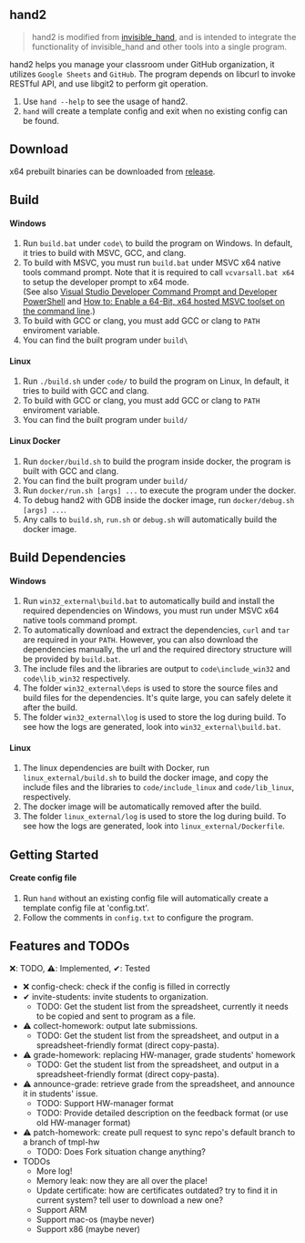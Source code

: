 ## hand2
> hand2 is modified from [invisible_hand](https://github.com/ianchen-tw/invisible-hand),
> and is intended to integrate the functionality of invisible_hand and other tools into a single program.

hand2 helps you manage your classroom under GitHub organization, it utilizes `Google Sheets` and `GitHub`.
The program depends on libcurl to invoke RESTful API, and use libgit2 to perform git operation.

1. Use `hand --help` to see the usage of hand2.
2. `hand` will create a template config and exit when no existing config can be found.

## Download
x64 prebuilt binaries can be downloaded from [release](https://github.com/Compiler-s24/hand2/releases).

## Build

#### Windows
1. Run `build.bat` under `code\` to build the program on Windows. In default, it tries to build with MSVC, GCC, and clang.
2. To build with MSVC, you must run `build.bat` under MSVC x64 native tools command prompt. Note that it is required to call `vcvarsall.bat x64` to setup the developer prompt to x64 mode.\
   (See also [Visual Studio Developer Command Prompt and Developer PowerShell](https://learn.microsoft.com/en-us/visualstudio/ide/reference/command-prompt-powershell) and [How to: Enable a 64-Bit, x64 hosted MSVC toolset on the command line](https://learn.microsoft.com/en-us/cpp/build/how-to-enable-a-64-bit-visual-cpp-toolset-on-the-command-line).)
3. To build with GCC or clang, you must add GCC or clang to `PATH` enviroment variable.
4. You can find the built program under `build\`

#### Linux
1. Run `./build.sh` under `code/` to build the program on Linux, In default, it tries to build with GCC and clang.
2. To build with GCC or clang, you must add GCC or clang to `PATH` enviroment variable.
3. You can find the built program under `build/`

#### Linux Docker
1. Run `docker/build.sh` to build the program inside docker, the program is built with GCC and clang.
2. You can find the built program under `build/`
3. Run `docker/run.sh [args] ...` to execute the program under the docker.
4. To debug hand2 with GDB inside the docker image, run `docker/debug.sh [args] ...`.
5. Any calls to `build.sh`, `run.sh` or `debug.sh` will automatically build the docker image.

## Build Dependencies

#### Windows
1. Run `win32_external\build.bat` to automatically build and install the required dependencies on Windows, you must run under MSVC x64 native tools command prompt.
2. To automatically download and extract the dependencies, `curl` and `tar` are required in your `PATH`. However, you can also download the dependencies manually, the url and the required directory structure will be provided by `build.bat`.
3. The include files and the libraries are output to `code\include_win32` and `code\lib_win32` respectively.
4. The folder `win32_external\deps` is used to store the source files and build files for the dependencies. It's quite large, you can safely delete it after the build.
5. The folder `win32_external\log` is used to store the log during build. To see how the logs are generated, look into `win32_external\build.bat`.

#### Linux
1. The linux dependencies are built with Docker, run `linux_external/build.sh` to build the docker image, and copy the include files and the libraries to `code/include_linux` and `code/lib_linux`, respectively.
2. The docker image will be automatically removed after the build.
3. The folder `linux_external/log` is used to store the log during build. To see how the logs are generated, look into `linux_external/Dockerfile`.

## Getting Started

#### Create config file
1. Run `hand` without an existing config file will automatically create a template config file at 'config.txt'.
2. Follow the comments in `config.txt` to configure the program.

## Features and TODOs
❌: TODO, ⚠️: Implemented, ✔: Tested

- ❌ config-check: check if the config is filled in correctly
- ✔ invite-students: invite students to organization.
    - TODO: Get the student list from the spreadsheet, currently it needs to be copied and sent to program as a file.
- ⚠️ collect-homework: output late submissions.
    - TODO: Get the student list from the spreadsheet, and output in a spreadsheet-friendly format (direct copy-pasta).
- ⚠️ grade-homework: replacing HW-manager, grade students' homework
    - TODO: Get the student list from the spreadsheet, and output in a spreadsheet-friendly format (direct copy-pasta).
- ⚠️ announce-grade: retrieve grade from the spreadsheet, and announce it in students' issue.
    - TODO: Support HW-manager format
    - TODO: Provide detailed description on the feedback format (or use old HW-manager format)
- ⚠️ patch-homework: create pull request to sync repo's default branch to a branch of tmpl-hw
    - TODO: Does Fork situation change anything?
- TODOs
    - More log!
    - Memory leak: now they are all over the place!
    - Update certificate: how are certificates outdated? try to find it in current system? tell user to download a new one?
    - Support ARM
    - Support mac-os (maybe never)
    - Support x86 (maybe never)





    